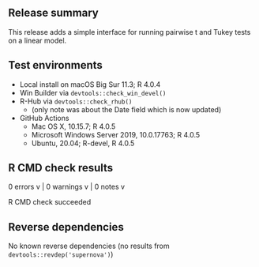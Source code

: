 ## Release summary

This release adds a simple interface for running pairwise t and Tukey tests on a linear model.


## Test environments

- Local install on macOS Big Sur 11.3; R 4.0.4
- Win Builder via `devtools::check_win_devel()`
- R-Hub via `devtools::check_rhub()` 
  * (only note was about the Date field which is now updated)
- GitHub Actions
  * Mac OS X, 10.15.7; R 4.0.5
  * Microsoft Windows Server 2019, 10.0.17763; R 4.0.5
  * Ubuntu, 20.04; R-devel, R 4.0.5


## R CMD check results

0 errors v | 0 warnings v | 0 notes v

R CMD check succeeded


## Reverse dependencies

No known reverse dependencies (no results from `devtools::revdep('supernova')`)
